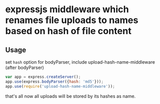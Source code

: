 # expressjs middleware which renames file uploads to names based on hash of file content

## Usage

set `hash` option for bodyParser, include upload-hash-name-middleware (after
bodyParser)

```js
var app = express.createServer();
app.use(express.bodyParser({hash: 'md5'}));
app.use(require('upload-hash-name-middleware'));
```

that's all now all uploads will be stored by its hashes as name.
